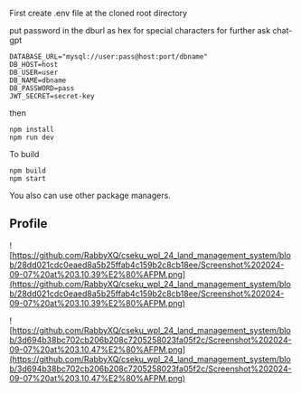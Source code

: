First create .env file at the cloned root directory

put password in the dburl as hex for special characters for further ask chat-gpt

```
DATABASE_URL="mysql://user:pass@host:port/dbname"
DB_HOST=host
DB_USER=user
DB_NAME=dbname
DB_PASSWORD=pass
JWT_SECRET=secret-key
```

then 

```
npm install
npm run dev
```

To build
```
npm build
npm start
```

You also can use other package managers.

## Profile

![https://github.com/RabbyXQ/cseku_wpl_24_land_management_system/blob/28dd021cdc0eaed8a5b25ffab4c159b2c8cb18ee/Screenshot%202024-09-07%20at%203.10.39%E2%80%AFPM.png](https://github.com/RabbyXQ/cseku_wpl_24_land_management_system/blob/28dd021cdc0eaed8a5b25ffab4c159b2c8cb18ee/Screenshot%202024-09-07%20at%203.10.39%E2%80%AFPM.png)

![https://github.com/RabbyXQ/cseku_wpl_24_land_management_system/blob/3d694b38bc702cb206b208c7205258023fa05f2c/Screenshot%202024-09-07%20at%203.10.47%E2%80%AFPM.png](https://github.com/RabbyXQ/cseku_wpl_24_land_management_system/blob/3d694b38bc702cb206b208c7205258023fa05f2c/Screenshot%202024-09-07%20at%203.10.47%E2%80%AFPM.png)